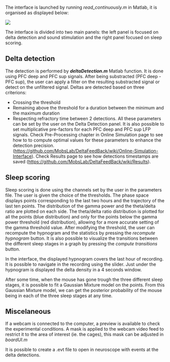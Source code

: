 The interface is launched by running _read_continuously.m_ in Matlab, it is organised as displayed below:

![](https://user-images.githubusercontent.com/41677251/43532135-b2dd0f7a-95b1-11e8-91be-222eb78e68aa.PNG)

The interface is divided into two main panels: the left panel is focused on delta detection and sound stimulation and the right panel focused on sleep scoring.

## Delta detection
The detection is performed by **_deltaDetection.m_** Matlab function.
It is done using PFC deep and PFC sup signals. After being substracted (PFC deep - PFC sup), the user can apply a filter on the resulting substracted signal or detect on the unfiltered signal. Deltas are detected based on three criterions: 
* Crossing the threshold 
* Remaining above the threshold for a duration between the minimum and the maximum duration 
* Respecting refractory time between 2 detections. 
All these parameters can be set by the user on the Delta Detection panel. It is also possible to set multiplicative pre-factors for each PFC deep and PFC sup LFP signals. 
Check Pre-Processing chapter in Online Simulation page to see how to to compute optimal values for these parameters to enhance the detection precision. (https://github.com/MobsLab/DeltaFeedBack/wiki/Online-Simulation-Interface).
Check Results page to see how detections timestamps are saved (https://github.com/MobsLab/DeltaFeedBack/wiki/Results). 


## Sleep scoring
Sleep scoring is done using the channels set by the user in the parameters file. The user is given the choice of the thresholds.
The phase space displays points corresponding to the last two hours and the trajectory of the last ten points.
The distribution of the gamma power and the theta/delta ratio are plotted on each side. The theta/delta ratio distribution is plotted for all the points (blue distribution) and only for the points below the gamma power threshold (red distribution), allowing for a more accurate setting of the gamma threshold value.
After modifying the threshold, the user can recompute the hypnogram and the statistics by pressing the _recompute hypnogram_ button.
It is also possible to visualize the transitions between the different sleep stages in a graph by pressing the _compute transitions_ button.

In the interface, the displayed hypnogram covers the last hour of recording. It is possible to navigate in the recording using the slider. Just under the hypnogram is displayed the delta density in a 4 seconds window.

After some time, when the mouse has gone trough the three different sleep stages, it is possible to fit a Gaussian Mixture model on the points. From this Gaussian Mixture model, we can get the posterior probability of the mouse being in each of the three sleep stages at any time.

## Miscelaneous
If a webcam is connected to the computer, a preview is available to check the experimental conditions. A mask is applied to the webcam video feed to restrict it to the area of interest (ie. the cages), this mask can be adjusted in _boardUI.m_

It is possible to create a .evt file to open in neuroscope with events at the delta detections.